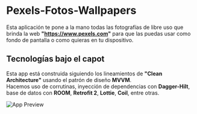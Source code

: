 # Pexels-Fotos-Wallpapers
Esta aplicación te pone a la mano todas las fotografías de libre uso que brinda la web **"https://www.pexels.com"** para que las puedas usar como fondo de pantalla o como quieras en tu dispositivo.

## Tecnologías bajo el capot
Esta app está construida siguiendo los lineamientos de **"Clean Architecture"** usando el patrón de diseño **MVVM**.\
Hacemos uso de corrutinas, inyección de dependencias con **Dagger-Hilt**, base de datos con **ROOM**, **Retrofit 2**, **Lottie**, **Coil**, entre otras.

![App Preview](https://github.com/mbove77/Pexels-Fotos-Wallpapers/blob/master/screenshot/pexel-preview.gif?raw=true)

